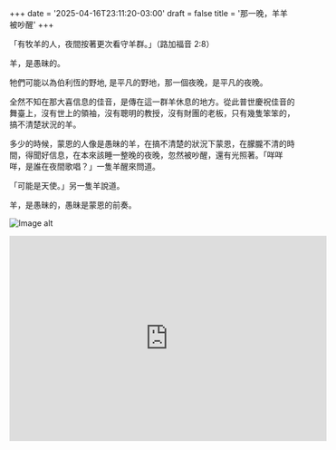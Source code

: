 +++
date = '2025-04-16T23:11:20-03:00'
draft = false
title = '那一晚，羊羊被吵醒'
+++

「有牧羊的人，夜間按著更次看守羊群。」（路加福音 2:8）

羊，是愚昧的。

牠們可能以為伯利恆的野地, 是平凡的野地，那一個夜晚，是平凡的夜晚。

全然不知在那大喜信息的佳音，是傳在這一群羊休息的地方。從此普世慶祝佳音的舞臺上，沒有世上的領袖，沒有聰明的教授，沒有財團的老板，只有幾隻笨笨的，搞不清楚狀況的羊。

多少的時候，蒙恩的人像是愚昧的羊，在搞不清楚的狀況下蒙恩，在朦朧不清的時間，得聞好信息，在本來該睡一整晚的夜晚，忽然被吵醒，還有光照著。「咩咩咩，是誰在夜間歌唱？」一隻羊醒來問道。

「可能是天使。」另一隻羊說道。

羊，是愚昧的，愚昧是蒙恩的前奏。

![Image alt](/IMG_1537.JPG)

<iframe src="https://www.facebook.com/plugins/video.php?height=362&href=https%3A%2F%2Fwww.facebook.com%2Fwenlian.chang%2Fvideos%2F649779907850064%2F&show_text=false&width=560&t=0" width="560" height="362" style="border:none;overflow:hidden" scrolling="no" frameborder="0" allowfullscreen="true" allow="autoplay; clipboard-write; encrypted-media; picture-in-picture; web-share" allowFullScreen="true"></iframe>